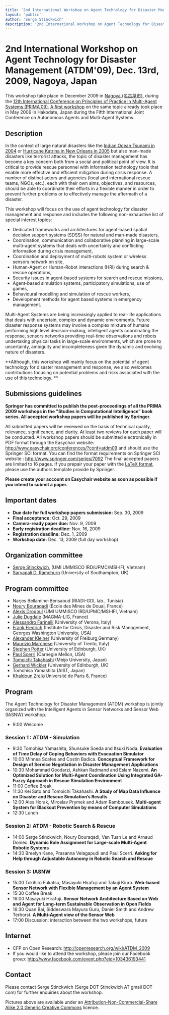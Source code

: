 ```yaml
---
title: '2nd International Workshop on Agent Technology for Disaster Management (ATDM-09)'
layout: 'public'
author: 'Serge Stinckwich'
description: '2nd International Workshop on Agent Technology for Disaster Management (ATDM-09), Dec. 13rd, 2009, Nagoya, Japan'
---
```

# 2nd International Workshop on Agent Technology for Disaster Management (ATDM'09), Dec. 13rd, 2009, Nagoya, Japan

This workshop take place in December 2009 in [Nagoya (名古屋市)](http://en.wikipedia.org/wiki/Nagoya), during the [12th International Conference on Principles of Practice in Multi-Agent Systems (PRIMA'09)](http://www.prima2009.org). [A first workshop](http://users.ecs.soton.ac.uk/sdr/atdm/) on the same topic already took place in May 2006 in Hakodate, Japan during the Fifth International Joint Conference on Autonomous Agents and Multi-Agent Systems.

## Description
In the context of large natural disasters like the [Indian Ocean Tsunami in 2004](http://en.wikipedia.org/wiki/2004_Indian_Ocean_earthquake) or [Hurricane Katrina in New Orleans in 2005](http://en.wikipedia.org/wiki/Hurricane_Katrina) but also man-made disasters like terrorist attacks, the topic of disaster management has become a key concern both from a social and political point of view. It is critical to provide rescue personnel with information technology tools that enable more effective and efficient mitigation during crisis response. A number of distinct actors and agencies (local and international rescue teams, NGOs, etc.), each with their own aims, objectives, and resources, should be able to coordinate their efforts in a flexible manner in order to prevent further problems or to effectively manage the aftermath of a disaster.

This workshop will focus on the use of agent technology for disaster management and response and includes the following non-exhaustive list of special interest topics:
- Dedicated frameworks and architectures for agent-based spatial decision support systems (SDSS) for natural and man-made disasters,
- Coordination, communication and collaborative planning in large-scale multi-agent systems that deals with uncertainty and conflicting information during crisis management,
- Coordination and deployment of multi-robots system or wireless sensors network on site,
- Human-Agent or Human-Robot interactions (HRI) during search & rescue operations,
- Security issues in agent-based systems for search and rescue missions,
- Agent-based simulation systems, participatory simulations, use of games,
- Behavioural modelling and simulation of rescue workers,
- Development methods for agent based systems in emergency management.

Multi-Agent Systems are being increasingly applied to real-life applications that deals with uncertain, complex and dynamic environments. Future disaster response systems may involve a complex mixture of humans performing high level decision-making, intelligent agents coordinating the response, sensors networks providing real-time observations and robots undertaking physical tasks in large-scale environments, which are prone to uncertainty, ambiguity and incompleteness given the dynamic and evolving nature of disasters. 

**Although, this workshop will mainly focus on the potential of agent technology for disaster management and response, we also welcomes contributions focusing on potential problems and risks associated with the use of this technology.
**
## Submissions guidelines

**Springer has committed to publish the post-proceedings of all the PRIMA 2009 workshops in the "Studies in Computational Intelligence" book series. All accepted workshop papers will be published by Springer.**

All submitted papers will be reviewed on the basis of technical quality, relevance, significance, and clarity. At least two reviews for each paper will be conducted. All workshop papers should be submitted electronically in PDF format through the Easychair website: http://www.easychair.org/conferences/?conf=atdm09 and should use the Springer SCI format. You can find the format requirements on Springer SCI website : http://www.springer.com/series/7092 The final accepted papers are limited to 16 pages. If you prepair your paper with the [LaTeX format](http://www.springer.com/cda/content/document/cda_downloaddocument/svmult.zip?SGWID=0-0-45-401899-0), please use the authors template provide by Springer.

**Please create your account on Easychair website as soon as possible if you intend to submit a paper.**

## Important dates
- **Due date for full workshop papers submission:** Sep. 30, 2009
- **Final acceptance:** Oct. 29, 2009
- **Camera-ready paper due:** Nov. 9, 2009
- **Early registration deadline:** Nov. 16, 2009
- **Registration deadline:** Dec. 1, 2009
- **Workshop date:** Dec. 13, 2009 (full day workshop)

## Organization committee
- [Serge Stinckwich](http://doesnotunderstand.org/), (UMI UMMISCO IRD/UPMC/MSI-IFI, Vietnam)
- [Sarvapali D. Ramchurn](http://users.ecs.soton.ac.uk/sdr/) (University of Southampton, UK)

## Program committee
- Narjes Bellamine-Bensaoud (RIADI-GDL lab., Tunisia)
- [Noury Bouraqadi](http://vst.ensm-douai.fr/noury) (École des Mines de Douai, France)
- [Alexis Drogoul](http://www1.ifi.auf.org/mediawiki/index.php/Utilisateur:Alexis_Drogoul) (UMI UMMISCO IRD/UPMC/MSI-IFI, Vietnam)
- [Julie Dugdale](http://membres-lig.imag.fr/dugdale/) (MAGMA-LIG, France)
- [Alessandro Farinelli](http://users.ecs.soton.ac.uk/af2/) (University of Verona, Italy)
- [Frank Fiedrich](http://www.gwu.edu/~icdrm/People/fiedrich.htm) (Institute for Crisis, Disaster and Risk Management, Georges Washington University, USA)
- [Alexander Kleiner](http://www.informatik.uni-freiburg.de/~kleiner/) (University of Freiburg,Germany)
- [Maurizio Marchese](http://www.science.unitn.it/~marchese/) (University of Trento, Italy)
- [Stephen Potter](http://www.inf.ed.ac.uk/people/staff/Stephen_Potter.html) (University of Edinburgh, UK)
- [Paul Scerri](http://www.cs.cmu.edu/~pscerri/) (Carnegie Mellon, USA)
- [Tomoichi Takahashi](http://sakura.meijo-u.ac.jp/) (Meijo University, Japan)
- [Gerhard Wickler](www.aiai.ed.ac.uk/~gwickler/) (University of Edinburgh, UK)
- Tomohisa Yamashita (AIST, Japan)
- [Khaldoun Zreik](http://zreik.fr/)(Université de Paris 8, France)

## Program

The Agent Technology for Disaster Management  (ATDM) workshop is jointly organized with the Intelligent Agents in Sensor Networks and Sensor Web (IASNW) workshop.

- 9:00 Welcome

### Session 1 : ATDM - Simulation
- 9:30 Tomohisa Yamashita, Shunsuke Soeda and Itsuki Noda. **Evaluation of Time Delay of Coping Behaviors with Evacuation Simulator**
- 10:00 Mihnea Scafes and Costin Badica. **Conceptual Framework for Design of Service Negotiation in Disaster Management Applications**
- 10:30 Mohammad Goodarzi, Ashkan Radmand and Eslam Nazemi. **An Optimized Solution for Multi-Agent Coordination Using Integrated GA-Fuzzy Approach in Rescue Simulation Environment**
- 11:00 Coffee Break
- 11:30 Kei Sato and Tomoichi Takahashi. **A Study of Map Data Influence on Disaster and Rescue Simulation’s Results**
- 12:00 Ales Horak, Miroslav Prymek and Adam Rambousek. **Multi-agent System for Blackout Prevention by means of Computer Simulations**
- 12:30 Lunch

### Session 2: ATDM - Robotic Search & Rescue
- 14:00 Serge Stinckwich, Noury Bouraqadi, Van Tuan Le and Arnaud Doniec. **Dynamic Role Assignment for Large-scale Multi-Agent Robotic Systems**
- 14:30 Breelyn Kane, Prasanna Velagapudi and Paul Scerri. **Asking for Help through Adjustable Autonomy in Robotic Search and Rescue**

### Session 3: IASNW
- 15:00 Tokihiro Fukatsu, Masayuki Hirafuji and Takuji Kiura.  **Web-based Sensor Network with Flexible Management by an Agent System**
- 15:30 Coffee Break
- 16:00 Masayuki Hirafuji. **Sensor Network Architecture Based on Web and Agent for Long-term Sustainable Observation in Open Fields**
- 16:30 Quan Bai, Siddeswara Mayura Guru, Daniel Smith and Andrew Terhorst. **A Multi-Agent view of the Sensor Web**
- 17:00 Discussion: interaction between the two workshops, future

## Internet
- CFP on Open Research: http://openresearch.org/wiki/ATDM_2009
- If you would like to attend the workshop, please join our Facebook group: http://www.facebook.com/event.php?eid=103436193441

## Contact
Please contact Serge Stinckwich (Serge DOT Stinckwich AT gmail DOT com) for further enquiries about the workshop.

Pictures above are available under an [Attribution-Non-Commercial-Share Alike 2.0 Generic Creative Commons](http://creativecommons.org/licenses/by-nc-sa/2.0/deed.en_GB) licence.
